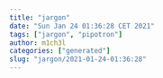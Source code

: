 ```yaml
---
title: "jargon"
date: "Sun Jan 24 01:36:28 CET 2021"
tags: ["jargon", "pipotron"]
author: m1ch3l
categories: ["generated"]
slug: "jargon/2021-01-24-01:36:28"
---
```




